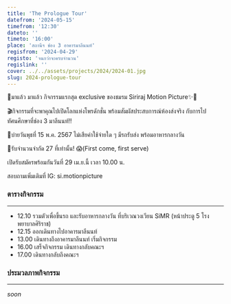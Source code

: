 ```yaml
---
title: 'The Prologue Tour'
datefrom: '2024-05-15'
timefrom: '12:30'
dateto: ''
timeto: '16:00'
place: 'สถานีฯ ช่อง 3 อาคารมาลีนนท์'
regisfrom: '2024-04-29'
registo: 'จนกว่าจะครบจำนวน'
regislink: ''
cover: ../../assets/projects/2024/2024-01.jpg
slug: 2024-prologue-tour
---
```


🚨มาแล้ว มาแล้ว
กิจกรรมแรกสุด exclusive ของชมรม Siriraj Motion Picture✨👀

🎬กิจกรรมที่จะพาคุณไปเปิดโลกแห่งโพรดักชั่น พร้อมสัมผัสประสบการณ์ห้องส่งจริง
กับการไปทัศนศึกษาที่ช่อง 3 มาลีนนท์‼️

📅บ่ายวันพุธที่ 15 พ.ค. 2567
ไม่เสียค่าใช้จ่ายใด ๆ มีรถรับส่ง พร้อมอาหารกลางวัน

📢รับจำนวนจำกัด 27 ที่เท่านั้น! 😱(First come, first serve)

เปิดรับสมัครพร้อมกันวันที่ 29 เม.ย.นี้ เวลา 10.00 น.

สอบถามเพิ่มเติมที่ IG: si.motionpicture

### ตารางกิจกรรม

- - -

- 12.10 รวมตัวเพื่อขึ้นรถ และรับอาหารกลางวัน ที่บริเวณวงเวียน SiMR (หน้าประตู 5 โรงพยาบาลศิริราช)
- 12.15 ออกเดินทางไปอาคารมาลีนนท์
- 13.00 เดินทางถึงอาคารมาลีนนท์ เริ่มกิจกรรม
- 16.00 เสร็จกิจกรรม เดินทางกลับคณะฯ
- 17.00 เดินทางกลับถึงคณะฯ

### ประมวลภาพกิจกรรม

- - -

_soon_
